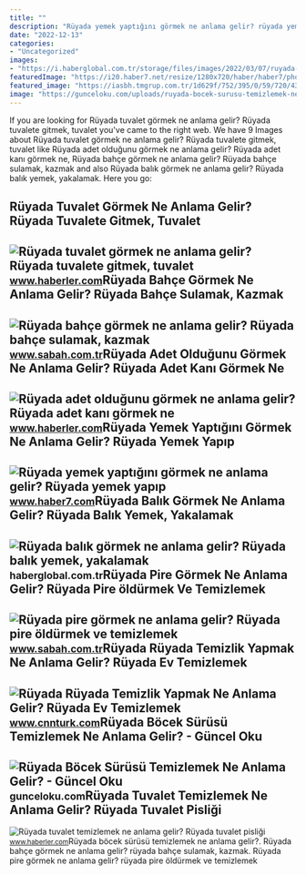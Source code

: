 ```yaml
---
title: ""
description: "Rüyada yemek yaptığını görmek ne anlama gelir? rüyada yemek yapıp"
date: "2022-12-13"
categories:
- "Uncategorized"
images:
- "https://i.haberglobal.com.tr/storage/files/images/2022/03/07/ruyada-balik-gormek-ne-anlama-gelir-ruyada-balik-yemek-yakalamak-temizlemek-tutmak-ne-demek-s82S.jpg"
featuredImage: "https://i20.haber7.net/resize/1280x720/haber/haber7/photos/2021/12/ruyada_yemek_yapmak_ne_demek_ruyada_yemek_yapip_dagitmak_iyiye_mi_isaret_eder_1616764758_2685.jpg"
featured_image: "https://iasbh.tmgrup.com.tr/1d629f/752/395/0/59/720/437?u=https://isbh.tmgrup.com.tr/sbh/2021/09/10/ruyada-bahce-gormek-ne-anlama-gelir-ruyada-bahce-sulamak-ne-demek-1631260924505.jpg"
image: "https://gunceloku.com/uploads/ruyada-bocek-surusu-temizlemek-ne-anlama-gelir-62614a9a37cd0.jpg"
---
```


If you are looking for Rüyada tuvalet görmek ne anlama gelir? Rüyada tuvalete gitmek, tuvalet you've came to the right web. We have 9 Images about Rüyada tuvalet görmek ne anlama gelir? Rüyada tuvalete gitmek, tuvalet like Rüyada adet olduğunu görmek ne anlama gelir? Rüyada adet kanı görmek ne, Rüyada bahçe görmek ne anlama gelir? Rüyada bahçe sulamak, kazmak and also Rüyada balık görmek ne anlama gelir? Rüyada balık yemek, yakalamak. Here you go:

Rüyada Tuvalet Görmek Ne Anlama Gelir? Rüyada Tuvalete Gitmek, Tuvalet
----------------------------------------------------------------------

 ![Rüyada tuvalet görmek ne anlama gelir? Rüyada tuvalete gitmek, tuvalet](https://i.hbrcdn.com/haber/2020/08/17/ruyada-tuvalet-gormek-ne-anlama-gelir-ruyada-13514342_1504_amp.jpg) <small>www.haberler.com</small>Rüyada Bahçe Görmek Ne Anlama Gelir? Rüyada Bahçe Sulamak, Kazmak
-----------------------------------------------------------------

 ![Rüyada bahçe görmek ne anlama gelir? Rüyada bahçe sulamak, kazmak](https://iasbh.tmgrup.com.tr/1d629f/752/395/0/59/720/437?u=https://isbh.tmgrup.com.tr/sbh/2021/09/10/ruyada-bahce-gormek-ne-anlama-gelir-ruyada-bahce-sulamak-ne-demek-1631260924505.jpg) <small>www.sabah.com.tr</small>Rüyada Adet Olduğunu Görmek Ne Anlama Gelir? Rüyada Adet Kanı Görmek Ne
-----------------------------------------------------------------------

 ![Rüyada adet olduğunu görmek ne anlama gelir? Rüyada adet kanı görmek ne](https://i.hbrcdn.com/haber/2020/10/22/ruyada-adet-oldugunu-gormek-ne-anlama-gelir-13685251_7258_amp.jpg) <small>www.haberler.com</small>Rüyada Yemek Yaptığını Görmek Ne Anlama Gelir? Rüyada Yemek Yapıp
-----------------------------------------------------------------

 ![Rüyada yemek yaptığını görmek ne anlama gelir? Rüyada yemek yapıp](https://i20.haber7.net/resize/1280x720/haber/haber7/photos/2021/12/ruyada_yemek_yapmak_ne_demek_ruyada_yemek_yapip_dagitmak_iyiye_mi_isaret_eder_1616764758_2685.jpg) <small>www.haber7.com</small>Rüyada Balık Görmek Ne Anlama Gelir? Rüyada Balık Yemek, Yakalamak
------------------------------------------------------------------

 ![Rüyada balık görmek ne anlama gelir? Rüyada balık yemek, yakalamak](https://i.haberglobal.com.tr/storage/files/images/2022/03/07/ruyada-balik-gormek-ne-anlama-gelir-ruyada-balik-yemek-yakalamak-temizlemek-tutmak-ne-demek-s82S.jpg) <small>haberglobal.com.tr</small>Rüyada Pire Görmek Ne Anlama Gelir? Rüyada Pire öldürmek Ve Temizlemek
----------------------------------------------------------------------

 ![Rüyada pire görmek ne anlama gelir? Rüyada pire öldürmek ve temizlemek](https://iasbh.tmgrup.com.tr/d61e7c/752/395/0/59/724/439?u=https://isbh.tmgrup.com.tr/sbh/2021/08/31/ruyada-pire-gormek-ne-anlama-gelir-ruyada-pire-oldurmek-ne-demek-1630389477581.jpg) <small>www.sabah.com.tr</small>Rüyada Rüyada Temizlik Yapmak Ne Anlama Gelir? Rüyada Ev Temizlemek
-------------------------------------------------------------------

 ![Rüyada Rüyada Temizlik Yapmak Ne Anlama Gelir? Rüyada Ev Temizlemek](https://i.cnnturk.com/i/cnnturk/75/740x416/6145dbbcb57f1524c85ced28.jpg) <small>www.cnnturk.com</small>Rüyada Böcek Sürüsü Temizlemek Ne Anlama Gelir? - Güncel Oku
------------------------------------------------------------

 ![Rüyada Böcek Sürüsü Temizlemek Ne Anlama Gelir? - Güncel Oku](https://gunceloku.com/uploads/ruyada-bocek-surusu-temizlemek-ne-anlama-gelir-62614a9a37cd0.jpg) <small>gunceloku.com</small>Rüyada Tuvalet Temizlemek Ne Anlama Gelir? Rüyada Tuvalet Pisliği
-----------------------------------------------------------------

 ![Rüyada tuvalet temizlemek ne anlama gelir? Rüyada tuvalet pisliği](https://i.hbrcdn.com/haber/2022/01/18/ruyada-tuvalet-temizlemek-ne-anlama-gelir-ruyada-14673652_2694_amp.jpg) <small>www.haberler.com</small>Rüyada böcek sürüsü temizlemek ne anlama gelir?. Rüyada bahçe görmek ne anlama gelir? rüyada bahçe sulamak, kazmak. Rüyada pire görmek ne anlama gelir? rüyada pire öldürmek ve temizlemek
